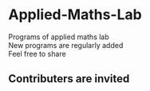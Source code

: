# Applied-Maths-Lab

Programs of applied maths lab
<br /> New programs are regularly added
<br />Feel free to share
## Contributers are invited
